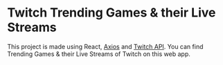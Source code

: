 # Twitch Trending Games & their Live Streams

This project is made using React, [Axios](https://github.com/axios/axios)  and [Twitch API](https://dev.twitch.tv/docs). You can find Trending Games & their Live Streams of Twitch on this web app. 
